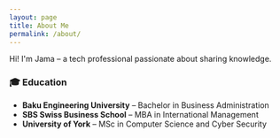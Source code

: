 ```yaml
---
layout: page
title: About Me
permalink: /about/
---
```


Hi! I'm Jama – a tech professional passionate about sharing knowledge.

### 🎓 Education
- **Baku Engineering University** – Bachelor in Business Administration  
- **SBS Swiss Business School** – MBA in International Management  
- **University of York** – MSc in Computer Science and Cyber Security